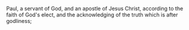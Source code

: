 Paul, a servant of God, and an apostle of Jesus Christ, according to the faith of God's elect, and the acknowledging of the truth which is after godliness;
